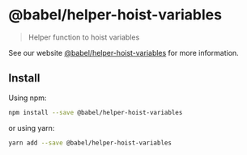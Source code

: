 # @babel/helper-hoist-variables

> Helper function to hoist variables

See our website [@babel/helper-hoist-variables](https://babeljs.io/docs/en/next/babel-helper-hoist-variables.html) for more information.

## Install

Using npm:

```sh
npm install --save @babel/helper-hoist-variables
```

or using yarn:

```sh
yarn add --save @babel/helper-hoist-variables
```
